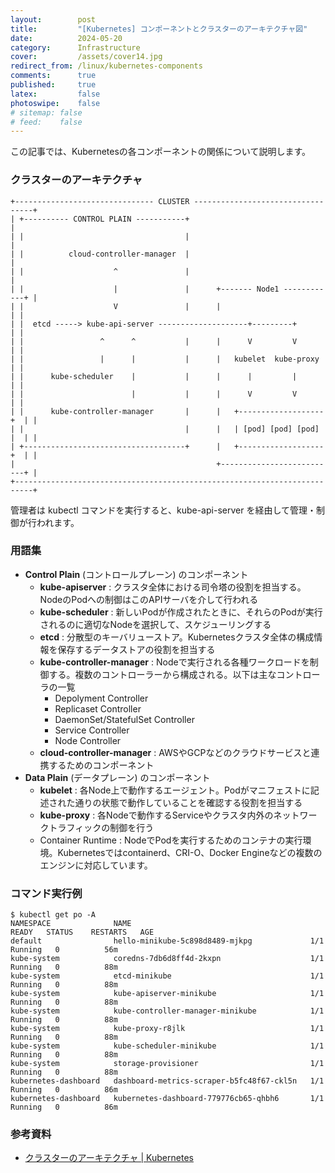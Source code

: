 ```yaml
---
layout:        post
title:         "[Kubernetes] コンポーネントとクラスターのアーキテクチャ図"
date:          2024-05-20
category:      Infrastructure
cover:         /assets/cover14.jpg
redirect_from: /linux/kubernetes-components
comments:      true
published:     true
latex:         false
photoswipe:    false
# sitemap: false
# feed:    false
---
```


この記事では、Kubernetesの各コンポーネントの関係について説明します。

### クラスターのアーキテクチャ

```fig
+------------------------------- CLUSTER ----------------------------------+
| +---------- CONTROL PLAIN -----------+                                   |
| |                                    |                                   |
| |          cloud-controller-manager  |                                   |
| |                    ^               |                                   |
| |                    |               |      +------- Node1 ------------+ |
| |                    V               |      |                          | |
| |  etcd -----> kube-api-server --------------------+---------+         | |
| |                 ^      ^           |      |      V         V         | |
| |                 |      |           |      |   kubelet  kube-proxy    | |
| |      kube-scheduler    |           |      |      |         |         | |
| |                        |           |      |      V         V         | |
| |      kube-controller-manager       |      |   +-------------------+  | |
| |                                    |      |   | [pod] [pod] [pod] |  | |
| +------------------------------------+      |   +-------------------+  | |
|                                             +--------------------------+ |
+--------------------------------------------------------------------------+
```

管理者は kubectl コマンドを実行すると、kube-api-server を経由して管理・制御が行われます。


### 用語集

- **Control Plain** (コントロールプレーン) のコンポーネント
    - **kube-apiserver** : クラスタ全体における司令塔の役割を担当する。NodeのPodへの制御はこのAPIサーバを介して行われる
    - **kube-scheduler** : 新しいPodが作成されたときに、それらのPodが実行されるのに適切なNodeを選択して、スケジューリングする
    - **etcd** : 分散型のキーバリューストア。Kubernetesクラスタ全体の構成情報を保存するデータストアの役割を担当する
    - **kube-controller-manager** : Nodeで実行される各種ワークロードを制御する。複数のコントローラーから構成される。以下は主なコントローラの一覧
        - Depolyment Controller
        - Replicaset Controller
        - DaemonSet/StatefulSet Controller
        - Service Controller
        - Node Controller
    - **cloud-controller-manager** : AWSやGCPなどのクラウドサービスと連携するためのコンポーネント
- **Data Plain** (データプレーン) のコンポーネント
    - **kubelet** : 各Node上で動作するエージェント。Podがマニフェストに記述された通りの状態で動作していることを確認する役割を担当する
    - **kube-proxy** : 各Nodeで動作するServiceやクラスタ内外のネットワークトラフィックの制御を行う
    - Container Runtime : NodeでPodを実行するためのコンテナの実行環境。Kubernetesではcontainerd、CRI-O、Docker Engineなどの複数のエンジンに対応しています。


### コマンド実行例

```
$ kubectl get po -A
NAMESPACE              NAME                                        READY   STATUS    RESTARTS   AGE
default                hello-minikube-5c898d8489-mjkpg             1/1     Running   0          56m
kube-system            coredns-7db6d8ff4d-2kxpn                    1/1     Running   0          88m
kube-system            etcd-minikube                               1/1     Running   0          88m
kube-system            kube-apiserver-minikube                     1/1     Running   0          88m
kube-system            kube-controller-manager-minikube            1/1     Running   0          88m
kube-system            kube-proxy-r8jlk                            1/1     Running   0          88m
kube-system            kube-scheduler-minikube                     1/1     Running   0          88m
kube-system            storage-provisioner                         1/1     Running   0          88m
kubernetes-dashboard   dashboard-metrics-scraper-b5fc48f67-ckl5n   1/1     Running   0          86m
kubernetes-dashboard   kubernetes-dashboard-779776cb65-qhbh6       1/1     Running   0          86m
```




### 参考資料

- [クラスターのアーキテクチャ \| Kubernetes](https://kubernetes.io/ja/docs/concepts/architecture/)
